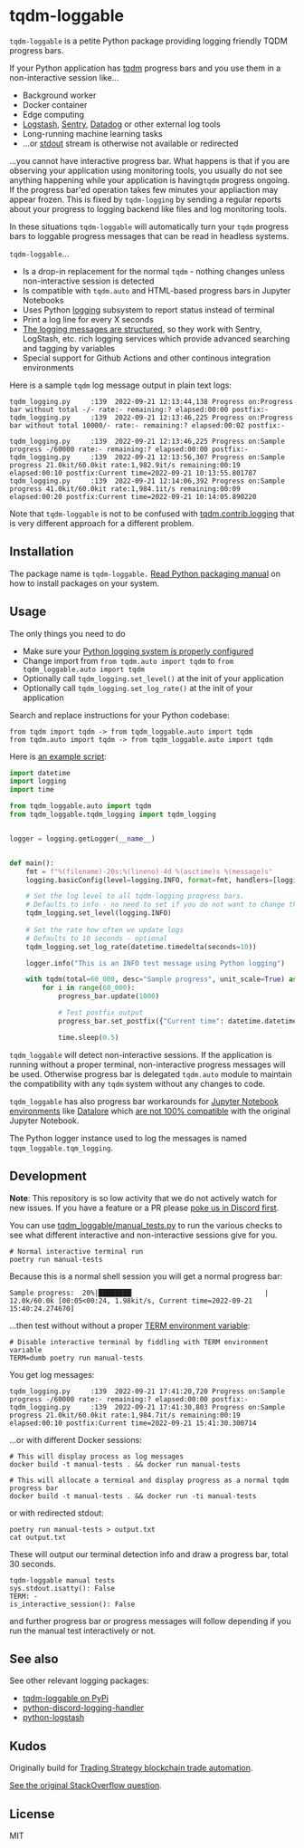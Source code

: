 tqdm-loggable
=============

`tqdm-loggable` is a petite Python package providing logging friendly TQDM progress bars.

If your Python application has [tqdm](https://tqdm.github.io/) progress bars and you use them in a non-interactive session like... 

- Background worker
- Docker container
- Edge computing
- [Logstash](https://www.elastic.co/logstash/), [Sentry](https://docs.sentry.io/platforms/python/), [Datadog](https://docs.datadoghq.com/logs/log_collection/python/?tab=jsonlogformatter) or other external log tools
- Long-running machine learning tasks
- ...or [stdout](https://en.wikipedia.org/wiki/Standard_streams) stream is otherwise not available or redirected

...you cannot have interactive progress bar. What happens is that if you are observing
your application using monitoring tools, you usually do not see anything happening while your
application is having`tqdm` progress ongoing. If the progress bar'ed operation takes few minutes your appliaction
may appear frozen. This is  fixed by `tqdm-logging` by sending a regular reports about your progress to logging backend like files and log monitoring
tools.

In these situations `tqdm-loggable` will automatically turn your `tqdm` progress bars to loggable progress messages
that can be read in headless systems.

`tqdm-loggable`... 

- Is a drop-in replacement for the normal `tqdm` - nothing changes unless non-interactive session is detected
- Is compatible with `tqdm.auto` and HTML-based progress bars in Jupyter Notebooks
- Uses Python [logging](https://docs.python.org/3/library/logging.html) subsystem to report status instead of terminal
- Print a log line for every X seconds
- [The logging messages are structured](https://docs.python.org/3/howto/logging-cookbook.html#implementing-structured-logging), so they work with Sentry, LogStash, etc. rich logging services
  which provide advanced searching and tagging by variables
- Special support for Github Actions and other continous integration environments

Here is a sample `tqdm` log message output in plain text logs:

```
tqdm_logging.py     :139  2022-09-21 12:13:44,138 Progress on:Progress bar without total -/- rate:- remaining:? elapsed:00:00 postfix:-
tqdm_logging.py     :139  2022-09-21 12:13:46,225 Progress on:Progress bar without total 10000/- rate:- remaining:? elapsed:00:02 postfix:-

tqdm_logging.py     :139  2022-09-21 12:13:46,225 Progress on:Sample progress -/60000 rate:- remaining:? elapsed:00:00 postfix:-
tqdm_logging.py     :139  2022-09-21 12:13:56,307 Progress on:Sample progress 21.0kit/60.0kit rate:1,982.9it/s remaining:00:19 elapsed:00:10 postfix:Current time=2022-09-21 10:13:55.801787
tqdm_logging.py     :139  2022-09-21 12:14:06,392 Progress on:Sample progress 41.0kit/60.0kit rate:1,984.1it/s remaining:00:09 elapsed:00:20 postfix:Current time=2022-09-21 10:14:05.890220
```

Note that `tqdm-loggable` is not to be confused with [tqdm.contrib.logging](https://tqdm.github.io/docs/contrib.logging/) 
that is very different approach for a different problem.

Installation
------------

The package name is `tqdm-loggable.` [Read Python packaging manual](https://packaging.python.org/en/latest/) on how to install packages
on your system.

Usage
-----

The only things you need to do

- Make sure your [Python logging system is properly configured](https://docs.python.org/3/howto/logging.html)
- Change import from `from tqdm.auto import tqdm` to `from tqdm_loggable.auto import tqdm`
- Optionally call `tqdm_logging.set_level()` at the init of your application
- Optionally call `tqdm_logging.set_log_rate()` at the init of your application

Search and replace instructions for your Python codebase:

```
from tqdm import tqdm -> from tqdm_loggable.auto import tqdm 
from tqdm.auto import tqdm -> from tqdm_loggable.auto import tqdm
```

Here is [an example script](./tqdm_loggable/manual_tests.py):

```python
import datetime
import logging
import time

from tqdm_loggable.auto import tqdm
from tqdm_loggable.tqdm_logging import tqdm_logging


logger = logging.getLogger(__name__)


def main():
    fmt = f"%(filename)-20s:%(lineno)-4d %(asctime)s %(message)s"
    logging.basicConfig(level=logging.INFO, format=fmt, handlers=[logging.StreamHandler()])

    # Set the log level to all tqdm-logging progress bars.
    # Defaults to info - no need to set if you do not want to change the level
    tqdm_logging.set_level(logging.INFO)
    
    # Set the rate how often we update logs
    # Defaults to 10 seconds - optional
    tqdm_logging.set_log_rate(datetime.timedelta(seconds=10))    

    logger.info("This is an INFO test message using Python logging")

    with tqdm(total=60_000, desc="Sample progress", unit_scale=True) as progress_bar:
        for i in range(60_000):
            progress_bar.update(1000)

            # Test postfix output
            progress_bar.set_postfix({"Current time": datetime.datetime.utcnow()})

            time.sleep(0.5)

```

`tqdm_loggable` will detect non-interactive sessions.
If the application is running without a proper terminal, non-interactive progress messages will be used.
Otherwise progress bar is delegated `tqdm.auto` module to maintain the compatibility
with any `tqdm` system without any changes to code.

`tqdm_loggable` has also progress bar workarounds for [Jupyter Notebook environments](https://jupyter.org/)
like [Datalore](https://www.jetbrains.com/datalore/) which [are not 100% compatible](https://jupyter.org/) with the original Jupyter Notebook.

The Python logger instance used to log the messages is named `tqqm_loggable.tqm_logging`.

Development
-----------

**Note**: This repository is so low activity that we do not actively watch for new issues.
If you have a feature or a PR please [poke us in Discord first](https://tradingstrategy.ai/community).

You can use [tqdm_loggable/manual_tests.py](./tqdm_loggable/manual_tests.py) to run the various checks 
to see what different interactive and non-interactive sessions give for you.

```shell
# Normal interactive terminal run
poetry run manual-tests 
```

Because this is a normal shell session you will get a normal progress bar:

```
Sample progress:  20%|████████▏                                | 12.0k/60.0k [00:05<00:24, 1.98kit/s, Current time=2022-09-21 15:40:24.274670]
```

...then test without without a proper [TERM environment variable](https://unix.stackexchange.com/questions/528323/what-uses-the-term-variable):

```shell
# Disable interactive terminal by fiddling with TERM environment variable
TERM=dumb poetry run manual-tests 
```

You get log messages:

```
tqdm_logging.py     :139  2022-09-21 17:41:20,720 Progress on:Sample progress -/60000 rate:- remaining:? elapsed:00:00 postfix:-
tqdm_logging.py     :139  2022-09-21 17:41:30,803 Progress on:Sample progress 21.0kit/60.0kit rate:1,984.7it/s remaining:00:19 elapsed:00:10 postfix:Current time=2022-09-21 15:41:30.300714
```

...or with different Docker sessions:

```shell
# This will display process as log messages
docker build -t manual-tests . && docker run manual-tests

# This will allocate a terminal and display progress as a normal tqdm progress bar
docker build -t manual-tests . && docker run -ti manual-tests
```

or with redirected stdout:

```shell
poetry run manual-tests > output.txt
cat output.txt
```

These will output our terminal detection info and draw a progress bar, total 30 seconds.

```
tqdm-loggable manual tests
sys.stdout.isatty(): False
TERM: -
is_interactive_session(): False
```

and further progress bar or progress messages will follow depending
if you run the manual test interactively or not.

See also
--------

See other relevant logging packages:

- [tqdm-loggable on PyPi](https://pypi.org/project/tqdm-loggable/)
- [python-discord-logging-handler](https://github.com/tradingstrategy-ai/python-logging-discord-handler)
- [python-logstash](https://github.com/tradingstrategy-ai/python-logstash)

Kudos
-----

Originally build for [Trading Strategy blockchain trade automation](https://tradingstrategy.ai/docs/).

[See the original StackOverflow question](https://stackoverflow.com/questions/73433322/tqdm-progress-bar-with-docker-logs).

License
-------

MIT
